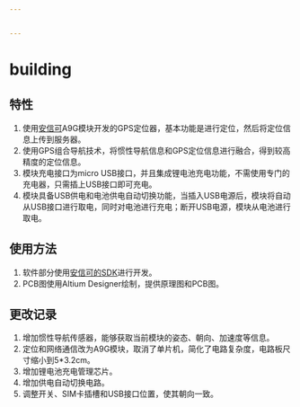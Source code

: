 ```yaml
---


---
```


<h1 id="building">building</h1>
<h2 id="特性">特性</h2>
<ol>
<li>使用<a href="https://www.ai-thinker.com/">安信可</a>A9G模块开发的GPS定位器，基本功能是进行定位，然后将定位信息上传到服务器。</li>
<li>使用GPS组合导航技术，将惯性导航信息和GPS定位信息进行融合，得到较高精度的定位信息。</li>
<li>模块充电接口为micro USB接口，并且集成锂电池充电功能，不需使用专门的充电器，只需插上USB接口即可充电。</li>
<li>模块具备USB供电和电池供电自动切换功能，当插入USB电源后，模块将自动从USB接口进行取电，同时对电池进行充电；断开USB电源，模块从电池进行取电。</li>
</ol>
<h2 id="使用方法">使用方法</h2>
<ol>
<li>软件部分使用<a href="https://github.com/Ai-Thinker-Open/GPRS_C_SDK">安信可的SDK</a>进行开发。</li>
<li>PCB图使用Altium Designer绘制，提供原理图和PCB图。</li>
</ol>
<h2 id="更改记录">更改记录</h2>
<ol>
<li>增加惯性导航传感器，能够获取当前模块的姿态、朝向、加速度等信息。</li>
<li>定位和网络通信改为A9G模块，取消了单片机，简化了电路复杂度，电路板尺寸缩小到5*3.2cm。</li>
<li>增加锂电池充电管理芯片。</li>
<li>增加供电自动切换电路。</li>
<li>调整开关、SIM卡插槽和USB接口位置，使其朝向一致。</li>
</ol>

